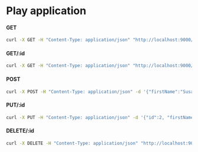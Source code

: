 # Play application

#### GET
```sh
curl -X GET -H "Content-Type: application/json" "http://localhost:9000/users"
```

#### GET/:id
```sh
curl -X GET -H "Content-Type: application/json" "http://localhost:9000/users/0"
```

#### POST
```sh
curl -X POST -H "Content-Type: application/json" -d '{"firstName":"Susa","lastName":"Carmona V", "email":"susa@gmail.com"}' "http://localhost:9000/users"
```

#### PUT/:id
```sh
curl -X PUT -H "Content-Type: application/json" -d '{"id":2, "firstName":"Susana","lastName":"Carmona Valderrama", "email":"susanita@gmail.com"}' "http://localhost:9000/users/2"
```

#### DELETE/:id
```sh
curl -X DELETE -H "Content-Type: application/json" "http://localhost:9000/users/0"
```